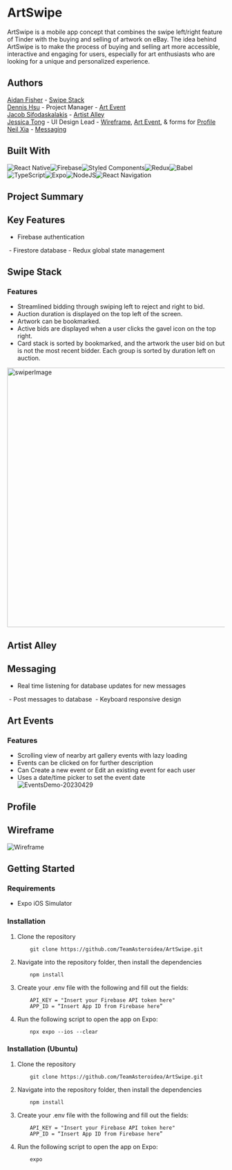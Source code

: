 # ArtSwipe

ArtSwipe is a mobile app concept that combines the swipe left/right feature of Tinder with the buying and selling of artwork on eBay. The idea behind ArtSwipe is to make the process of buying and selling art more accessible, interactive and engaging for users, especially for art enthusiasts who are looking for a unique and personalized experience.

## Authors

[Aidan Fisher](https://www.github.com/aidanFisher97) - [Swipe Stack](#swipestack)\
[Dennis Hsu](https://github.com/denniseh7) - Project Manager - [Art Event](#artevent)\
[Jacob Sifodaskalakis](https://www.github.com/jacob-sifodaskalakis) - [Artist Alley](#artistalley)\
[Jessica Tong](https://github.com/jessicatong43) - UI Design Lead - [Wireframe](#wireframe), [Art Event](#artevent), & forms for [Profile](#profile)\
[Neil Xia](https://www.github.com/NeilLXia) - [Messaging](#messaging)

## Built With

![React Native](https://img.shields.io/badge/react_native-%2320232a.svg?style=for-the-badge&logo=react&logoColor=%2361DAFB)![Firebase](https://img.shields.io/badge/Firebase-039BE5?style=for-the-badge&logo=Firebase&logoColor=white)![Styled Components](https://img.shields.io/badge/styled--components-DB7093?style=for-the-badge&logo=styled-components&logoColor=white)![Redux](https://img.shields.io/badge/redux-%23593d88.svg?style=for-the-badge&logo=redux&logoColor=white)![Babel](https://img.shields.io/badge/Babel-F9DC3e?style=for-the-badge&logo=babel&logoColor=black)![TypeScript](https://img.shields.io/badge/typescript-%23007ACC.svg?style=for-the-badge&logo=typescript&logoColor=white)![Expo](https://img.shields.io/badge/expo-1C1E24?style=for-the-badge&logo=expo&logoColor=#D04A37)![NodeJS](https://img.shields.io/badge/node.js-6DA55F?style=for-the-badge&logo=node.js&logoColor=white)![React Navigation](https://img.shields.io/badge/React%20Navigation-46B5D1?style=for-the-badge&logo=react&logoColor=white)

## Project Summary

## Key Features

- Firebase authentication
<image of login screen>
- Firestore database
- Redux global state management

<a name="swipestack"></a>
## Swipe Stack

### Features

- Streamlined bidding through swiping left to reject and right to bid.
- Auction duration is displayed on the top left of the screen. 
- Artwork can be bookmarked.
- Active bids are displayed when a user clicks the gavel icon on the top right. 
- Card stack is sorted by bookmarked, and the artwork the user bid on but is not the most recent bidder. Each group is sorted by duration left on auction. 
<img height="600" alt="swiperImage" src="https://user-images.githubusercontent.com/121323175/235491227-858a19e7-4f84-487d-b755-6c4105010e9e.png">


## Artist Alley

## Messaging
- Real time listening for database updates for new messages
<image of receiving message>
- Post messages to database
<image of posting message>
- Keyboard responsive design
<image of opening and closing keyboard>

<a name="artevent"></a>
## Art Events
### Features
- Scrolling view of nearby art gallery events with lazy loading
- Events can be clicked on for further description
- Can Create a new event or Edit an existing event for each user
- Uses a date/time picker to set the event date\
![EventsDemo-20230429](https://user-images.githubusercontent.com/7811764/235326379-bec373de-87ff-4a14-80cc-a8e1118f1aed.gif)

<a name="profile"></a>
## Profile

<a name="wireframe"></a>
## Wireframe
![Wireframe](https://github.com/TeamAsteroidea/ArtSwipe/blob/main/readmeImages/ArtSwipe_Wireframe.gif)

## Getting Started

### Requirements
- Expo iOS Simulator

### Installation
1. Clone the repository
    ```
        git clone https://github.com/TeamAsteroidea/ArtSwipe.git
    ```
2. Navigate into the repository folder, then install the dependencies
    ```
        npm install
    ```
3. Create your .env file with the following and fill out the fields:
    ```
        API_KEY = "Insert your Firebase API token here"
        APP_ID = “Insert App ID from Firebase here”
    ```
4. Run the following script to open the app on Expo:
    ```
        npx expo --ios --clear
    ```

### Installation (Ubuntu)
1. Clone the repository
    ```
        git clone https://github.com/TeamAsteroidea/ArtSwipe.git
    ```
2. Navigate into the repository folder, then install the dependencies
    ```
        npm install
    ```
3. Create your .env file with the following and fill out the fields:
    ```
        API_KEY = "Insert your Firebase API token here"
        APP_ID = “Insert App ID from Firebase here”
    ```
4. Run the following script to open the app on Expo:
    ```
        expo
    ```


